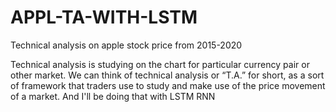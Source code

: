 # APPL-TA-WITH-LSTM
Technical analysis on apple stock price from 2015-2020


Technical analysis is studying on the chart for particular currency pair or other market. We can think of technical analysis or “T.A.” for short, as a sort of framework that traders use to study and make use of the price movement of a market.
And I'll be doing that with LSTM RNN
